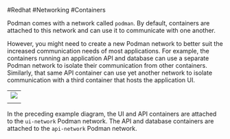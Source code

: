 #Redhat #Networking #Containers 

Podman comes with a network called `podman`. By default, containers are attached to this network and can use it to communicate with one another.

However, you might need to create a new Podman network to better suit the increased communication needs of most applications. For example, the containers running an application API and database can use a separate Podman network to isolate their communication from other containers. Similarly, that same API container can use yet another network to isolate communication with a third container that hosts the application UI.

|                                                                                                                                               |
| --------------------------------------------------------------------------------------------------------------------------------------------- |
| ![](https://rol.redhat.com/rol/static/static_file_cache/do188-4.14/basics/networking/assets/images/basics/networking/isolated-networking.svg) |
|                                                                                                                                               |
In the preceding example diagram, the UI and API containers are attached to the `ui-network` Podman network. The API and database containers are attached to the `api-network` Podman network.